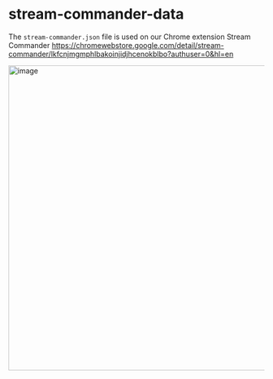 # stream-commander-data

The `stream-commander.json` file is used on our Chrome extension Stream Commander https://chromewebstore.google.com/detail/stream-commander/lkfcnjmgmphlbakoinjidjhcenokblbo?authuser=0&hl=en

<img width="590" height="600" alt="image" src="https://github.com/user-attachments/assets/df982a97-08aa-403b-8760-c610d8a55bc4" />



